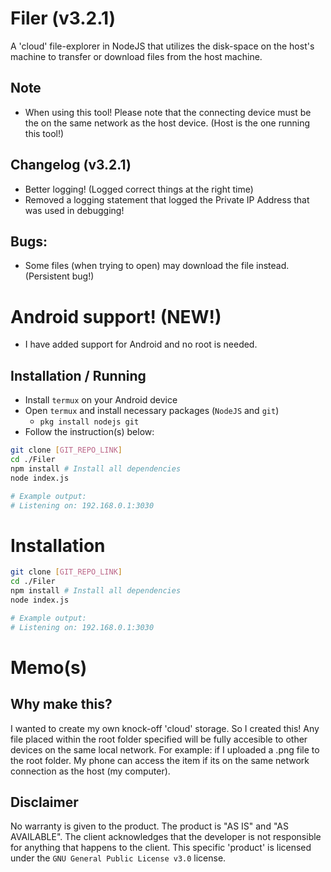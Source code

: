 # Filer (v3.2.1)
A 'cloud' file-explorer in NodeJS that utilizes the disk-space on the host's machine to transfer or download files from the host machine.

## Note
-   When using this tool! Please note that the connecting device must be the on the same network as the host device. (Host is the one running this tool!)

## Changelog (v3.2.1)
-	Better logging! (Logged correct things at the right time)
-	Removed a logging statement that logged the Private IP Address that was used in debugging!

## Bugs:
-	Some files (when trying to open) may download the file instead. (Persistent bug!)

# Android support! (NEW!)
-   I have added support for Android and no root is needed.
## Installation / Running
-   Install `termux` on your Android device
-   Open `termux` and install necessary packages (`NodeJS` and `git`)
    -   `pkg install nodejs git`
-   Follow the instruction(s) below:
```bash
git clone [GIT_REPO_LINK]
cd ./Filer
npm install # Install all dependencies
node index.js

# Example output:
# Listening on: 192.168.0.1:3030
```

# Installation
```bash
git clone [GIT_REPO_LINK]
cd ./Filer
npm install # Install all dependencies
node index.js

# Example output:
# Listening on: 192.168.0.1:3030
```
# Memo(s)
## Why make this?
I wanted to create my own knock-off 'cloud' storage. So I created this! Any file placed within the root folder specified will be fully accesible to other devices on the same local network. For example: if I uploaded a .png file to the root folder. My phone can access the item if its on the same network connection as the host (my computer).

## Disclaimer
No warranty is given to the product. The product is "AS IS" and "AS AVAILABLE". The client acknowledges that the developer is not responsible for anything that happens to the client. This specific 'product' is licensed under the `GNU General Public License v3.0` license.